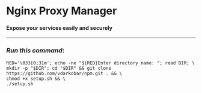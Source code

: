 # Nginx Proxy Manager
#### Expose your services easily and securely
---
  
### *Run this command*:
```
RED='\033[0;31m'; echo -ne "${RED}Enter directory name: "; read DIR; \
mkdir -p "$DIR"; cd "$DIR" && git clone https://github.com/vdarkobar/npm.git . && \
chmod +x setup.sh && \
./setup.sh
```
  
<!---
*Docker commands*:
```
sudo docker-compose up                         # Builds, (re)creates, starts, and attaches to containers for a service.
sudo docker-compose up -d                      # Detached mode: Run containers in the background.
sudo docker-compose up -d --build              # Build images before creating containers.
sudo docker-compose up -d --force-recreate     # Recreate containers even if their configuration and image haven't changed.
sudo docker-compose down                       # Stops containers and removes containers.
sudo docker-compose pull                       # Pulls an image associated with a service defined in a docker-compose.yml
```
---

### Create <a href="https://dash.cloudflare.com/profile/api-tokens">CloudFlare API Tokens</a>:
